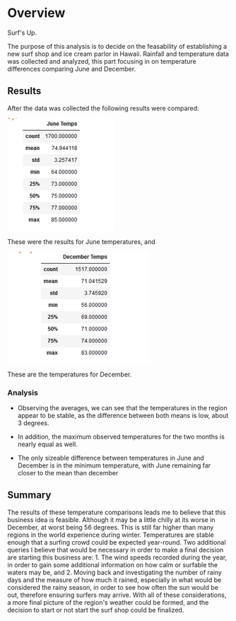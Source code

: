 # Overview

Surf's Up.

The purpose of this analysis is to decide on the feasability of establishing a new surf
shop and ice cream parlor in  Hawaii. Rainfall and temperature data was collected and analyzed,
this part focusing in on temperature differences comparing June and December.

## Results

After the data was collected the following results were compared:

![June](https://github.com/Jelsik/Surf_SQL/blob/main/JuneTemps.PNG)

These were the results for June temperatures, and

![December](https://github.com/Jelsik/Surf_SQL/blob/main/DecemberTemps.PNG)

These are the temperatures for December.

### Analysis

* Observing the averages, we can see that the temperatures in the region appear to be stable, as the difference
between both means is low, about 3 degrees.

* In addition, the maximum observed temperatures for the two months is nearly equal as well.

* The only sizeable difference between temperatures in June and December is in the minimum temperature, with
June remaining far closer to the mean than december

## Summary

The results of these temperature comparisons leads me to believe that this business idea is feasible. Although
it may be a little chilly at its worse in December, at worst being 56 degrees. This is still far higher than
many regions in the world experience during winter. Temperatures are stable enough that a surfing crowd could be
expected year-round. Two additional queries I believe that would be necessary in order to make a final decision
are starting this business are: 1. The wind speeds recorded during the year, in order to gain some additional information
on how calm or surfable the waters may be, and 2. Moving back and investigating the number of rainy days and the measure
of how much it rained, especially in what would be considered the rainy season, in order to see how often the sun would
be out, therefore ensuring surfers may arrive. With all of these considerations, a more final picture of the region's
weather could be formed, and the decision to start or not start the surf shop could be finalized.
